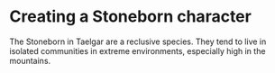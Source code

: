 # Creating a Stoneborn character

The Stoneborn in Taelgar are a reclusive species. They tend to live in isolated communities in extreme environments, especially high in the mountains. 
